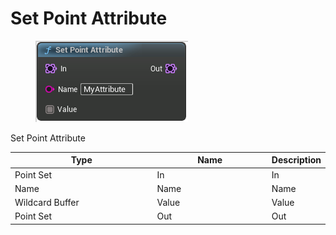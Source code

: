# Set Point Attribute

<div align="left" data-full-width="false">

<figure><img src="Set_Point_Attribute.png" alt=""><figcaption></figcaption></figure>

</div>

Set Point Attribute

<table>
<thead><tr><th width="250">Type</th><th width="200">Name</th><th>Description</th></tr></thead>
<tbody>
<tr><td>Point Set</td><td>In</td><td>In</td></tr>
<tr><td>Name</td><td>Name</td><td>Name</td></tr>
<tr><td>Wildcard Buffer</td><td>Value</td><td>Value</td></tr>
<tr><td>Point Set</td><td>Out</td><td>Out</td></tr>
</tbody>
</table>